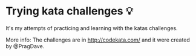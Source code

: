 # Trying kata challenges :bulb:
It's my attempts of practicing and learning with the katas challenges.

More info:
The challenges are in http://codekata.com/ and it were created by @PragDave.
